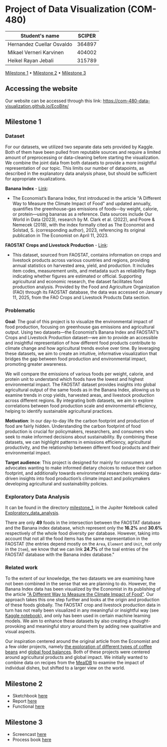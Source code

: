 # Project of Data Visualization (COM-480)

| Student's name | SCIPER |
| -------------- | ------ |
| Hernandez Cuellar Osvaldo | 364897 |
| Mikael Verneri Karvinen | 404002 |
| Heikel Rayan Jebali | 315789 |

[Milestone 1](#milestone-1) • [Milestone 2](#milestone-2) • [Milestone 3](#milestone-3)

## Accessing the website

Our website can be accessed through this link: https://com-480-data-visualization.github.io/EcoBite/

## Milestone 1

### Dataset

For our datasets, we utilized two separate data sets provided by Kaggle. Both of them have been pulled from reputable sources and require a limited amount of preprocessing or data-cleaning before starting the visualization. We combine the joint data from both datasets to provide a more insightful representation of our topic. This limits our number of datapoints, as described in the explanatory data analysis phase, but should be sufficient for appropriate visualizations.

**Banana Index** - [Link](https://www.kaggle.com/datasets/joebeachcapital/banana-index): 
- The Economist’s Banana Index, first introduced in the article "A Different Way to Measure the Climate Impact of Food" and updated annually, quantifies the greenhouse-gas emissions of foods—by weight, calorie, or protein—using bananas as a reference. Data sources include Our World in Data (2023), research by M. Clark et al. (2022), and Poore & Nemecek (2018), with the index formally cited as The Economist and Solstad, S. (corresponding author), 2023, referencing its original publication in The Economist on April 11, 2023.

**FAOSTAT Crops and Livestock Production** - [Link](https://www.kaggle.com/datasets/vijayveersingh/faostat-crops-and-livestock-data?select=Production_Crops_Livestock_E_All_Data_NOFLAG.csv):
- This dataset, sourced from FAOSTAT, contains information on crops and livestock products across various countries and regions, providing annual statistics on harvested area, yield, and production. It includes item codes, measurement units, and metadata such as reliability flags indicating whether figures are estimated or official. Supporting agricultural and economic research, the dataset facilitates food production analysis. Provided by the Food and Agriculture Organization (FAO) through its FAOSTAT database, the data was accessed on January 11, 2025, from the FAO Crops and Livestock Products Data section.

### Problematic

**Goal**: The goal of this project is to visualize the environmental impact of food production, focusing on greenhouse gas emissions and agricultural output. Using two datasets—the Economist’s Banana Index and FAOSTAT’s Crops and Livestock Production dataset—we aim to provide an accessible and insightful representation of how different food products contribute to climate change and how agricultural trends evolve over time. By leveraging these datasets, we aim to create an intuitive, informative visualization that bridges the gap between food production and environmental impact, promoting greater awareness.

We will compare the emissions of various foods per weight, calorie, and protein unit to understand which foods have the lowest and highest environmental impact. The FAOSTAT dataset provides insights into global agricultural output of the same foods as in the Banana Index, allowing us to examine trends in crop yields, harvested areas, and livestock production across different regions. By integrating both datasets, we aim to explore correlations between food production scale and environmental efficiency, helping to identify sustainable agricultural practices.

**Motivation**: In our day-to-day life the carbon footprint and production of food are fairly hidden. Understanding the carbon footprint of food production is crucial for policymakers, researchers, and consumers who seek to make informed decisions about sustainability. By combining these datasets, we can highlight patterns in emissions efficiency, agricultural productivity, and the relationship between different food products and their environmental impact.

**Target audience**: This project is designed for mainly for consumers and advocates wanting to make informed dietary choices to reduce their carbon footprint, and additionally towards environmental researchers seeking data-driven insights into food production’s climate impact and policymakers developing agricultural and sustainability policies.

### Exploratory Data Analysis

It can be found in the directory [milestone_1](/milestone_1), in the Jupiter Notebook called [Exploratory_data_analysis](/milestone_1/Exploratory_data_analysis.ipynb).

There are only **49** foods in the intersection between the FAOSTAT database and the Banana index database, which represent only the **16.2%** and **30.6%** respectively of the whole food diversity per database. However, taking into account that not all the food items has the same representation in the FAOSTAT (the entries depend mostly on the ```Area```, ```Element``` and ```Unit```, not only in the ```Item```), we know that we can link **24.7%** of the toal entries of the FAOSTAT database with the Banana index database."

### Related work

To the extent of our knowledge, the two datasets we are examining have not been combined in the sense that we are planning to do. However, the Banana Index data has been visualized by the Economist in its publishing of the article ["A Different Way to Measure the Climate Impact of Food"](https://www.economist.com/graphic-detail/2023/04/11/a-different-way-to-measure-the-climate-impact-of-food). Our approach takes this one step further and looks at the origin and production of these foods globally. The FAOSTAT crop and livestock production data in turn has not really been visualized in any meaningful or insightful way (see [Kaggle notebook](https://www.kaggle.com/code/mahmoudredagamail/faostat-agriculture-data)), and only has been used in certain machine learning models. We aim to enhance these datasets by also creating a thought-provoking and meaningful story around them by adding new qualitative and visual aspects.

Our inspiration centered around the original article from the Economist and a few older projects, namely [the exploration of different types of coffee beans](https://com-480-data-visualization.github.io/coffee_BEaN/) and [global food balances](https://com-480-data-visualization.github.io/datavis-project-2022-datagang/src/). Both of these projects were centered around agricultural products and global impact. We initially wanted to combine data on recipes from the [MealDB](https://www.themealdb.com/api.php) to examine the impact of individual dishes, but shifted to a larger view on the world.


## Milestone 2 

- Sketchbook [here](milestone_2/sketchbook.pdf)
- Report [here](milestone_2/milestone_2.pdf)
- Functional [here](https://com-480-data-visualization.github.io/EcoBite/)

## Milestone 3

- Screencast [here](ecobite.mp4)
- Process book [here](Process%20Book.pdf)

